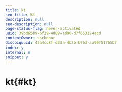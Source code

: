 ```yaml
---
title: kt
seo-title: kt
description: null
seo-description: null
page-status-flag: never-activated
uuid: 39bd65b9-6f29-4d89-ad90-d7f653124acd
contentOwner: sschnoor
discoiquuid: 42a4cc8f-d33a-4b2b-b963-aa99f51765b7
index: y
internal: n
snippet: y
---
```


# kt{#kt}

